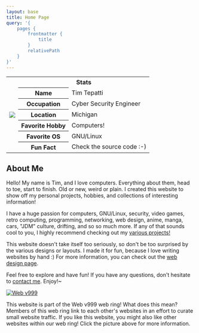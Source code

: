```yaml
---
layout: base
title: Home Page
query: '{
    pages {
        frontmatter {
            title
        }
        relativePath
    }
}'
---
```


<table align="center">
	<tr>
		<th rowspan="7">
			<img src="/assets/me.jpg" />
		</th>
		<th colspan="2">Stats</th>
	</tr>
	<tr>
		<th>Name</th>
		<td>Tim Tepatti</td>
	</tr>
	<tr>
		<th>Occupation</th>
		<td>Cyber Security Engineer</td>
	</tr>
	<tr>
		<th>Location</th>
		<td>Michigan</td>
	</tr>
	<tr>
		<th>Favorite Hobby</th>
		<td>Computers!</td>
	</tr>
	<tr>
		<th>Favorite OS</th>
		<td>GNU/Linux</td>
	</tr>
	<tr>
		<th>Fun Fact</th>
		<td>Check the source code :-)</td>
		<!-- Hello! I try to hide fun HTML comments on
			 all of my pages. See if you can find them all -->
	</tr>
</table>

## About Me

Hello! My name is Tim, and I love computers. Everything about them, head to toe, start to finish. Old or new, weird or plain. I created this website to show off my personal projects, hobbies, and collections of interesting information!

I have a huge passion for computers, GNU/Linux, security, video games, retro computing, programming, networking, web design, anime, manga, cars, "JDM" culture, drifting, and so so much more. If any of that sounds cool to you, I highly recommend checking out my [various projects!]()

This website doesn't take itself too seriously, so don't be too surprised by the various designs or layouts. I made it for fun, because I love writing websites by hand :) For more information, you can check out the [web design page]().

Feel free to explore and have fun! If you have any questions, don't hesitate to [contact me](). Enjoy!~

[![Web v999](http://imagelinkgoeshere/webv999.jpg "Web v999")](http://webringpagelink)
			
This website is part of the Web v999 web ring! What does this mean?	Members of this web ring link to each other's websites in an effort to curate small website traffic. If you like this website, you might also like other websites within our web ring! Click the picture above for more information.